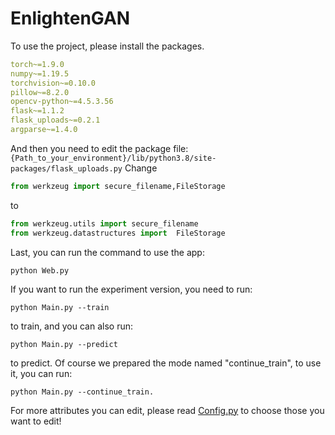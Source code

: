 # EnlightenGAN
To use the project, please install the packages.
```yaml
torch~=1.9.0
numpy~=1.19.5
torchvision~=0.10.0
pillow~=8.2.0
opencv-python~=4.5.3.56
flask~=1.1.2
flask_uploads~=0.2.1
argparse~=1.4.0
```
And then you need to edit the package file: `{Path_to_your_environment}/lib/python3.8/site-packages/flask_uploads.py`
Change
```python
from werkzeug import secure_filename,FileStorage
```
to
```python
from werkzeug.utils import secure_filename
from werkzeug.datastructures import  FileStorage
```
Last, you can run the command to use the app:
```shell
python Web.py
```
If you want to run the experiment version, you need to run:
```shell
python Main.py --train
```
to train, and you can also run:
```shell
python Main.py --predict
```
to predict.
Of course we prepared the mode named "continue_train", to use it, you can run: 
```shell
python Main.py --continue_train.
```
For more attributes you can edit, please read [Config.py](./Config.py) to choose those you want to edit!